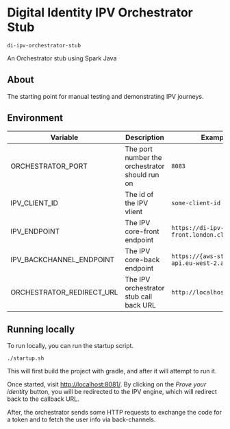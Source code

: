 # Digital Identity IPV Orchestrator Stub
`di-ipv-orchestrator-stub`

An Orchestrator stub using Spark Java

## About

The starting point for manual testing and demonstrating IPV journeys.

## Environment

Variable | Description | Example Value
--- | --- | --- |
ORCHESTRATOR_PORT          | The port number the orchestrator should run on | `8083` |
IPV_CLIENT_ID              | The id of the IPV vlient | `some-client-id` |
IPV_ENDPOINT               | The IPV core-front endpoint | `https://di-ipv-core-front.london.cloudapps.digital/` |
IPV_BACKCHANNEL_ENDPOINT   | The IPV core-back endpoint | `https://{aws-stage-id}.execute-api.eu-west-2.amazonaws.com/` |
ORCHESTRATOR_REDIRECT_URL  | The IPV orchestrator stub call back URL | `http://localhost:8083/callback` |

## Running locally

To run locally, you can run the startup script.
```shell
./startup.sh
```
This will first build the project with gradle,
and after it will attempt to run it.

Once started, visit [http://localhost:8081/](http://localhost:8081/).
By clicking on the _Prove your identity_ button, you will be redirected
to the IPV engine, which will redirect back to the callback URL.

After, the orchestrator sends some HTTP requests to exchange the code
for a token and to fetch the user info via back-channels.